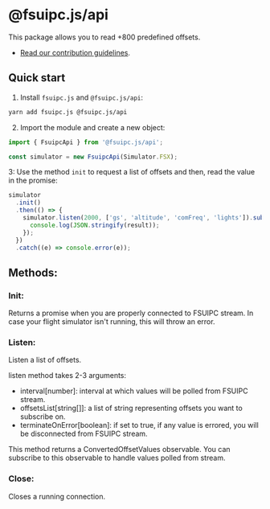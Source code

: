 # @fsuipc.js/api

This package allows you to read +800 predefined offsets.

- [Read our contribution guidelines](https://github.com/tcavenezuela/fsuipc.js/blob/master/.github/CONTRIBUTING.md).

## Quick start

1. Install `fsuipc.js` and `@fsuipc.js/api`:

```bash
yarn add fsuipc.js @fsuipc.js/api
```

2. Import the module and create a new object:

```js
import { FsuipcApi } from '@fsuipc.js/api';

const simulator = new FsuipcApi(Simulator.FSX);
```

3: Use the method `init` to request a list of offsets and then, read the value in the promise:

```js
simulator
  .init()
  .then(() => {
    simulator.listen(2000, ['gs', 'altitude', 'comFreq', 'lights']).subscribe((result) => {
      console.log(JSON.stringify(result));
    });
  })
  .catch((e) => console.error(e));
```

## Methods:

### Init:

Returns a promise when you are properly connected to FSUIPC stream. In case your flight simulator isn't running, this will throw an error.

### Listen:

Listen a list of offsets.

listen method takes 2-3 arguments:

- interval[number]: interval at which values will be polled from FSUIPC stream.
- offsetsList[string[]]: a list of string representing offsets you want to subscribe on.
- terminateOnError[boolean]: if set to true, if any value is errored, you will be disconnected from FSUIPC stream.

This method returns a ConvertedOffsetValues observable. You can subscribe to this observable to handle values polled from stream.

### Close:

Closes a running connection.
